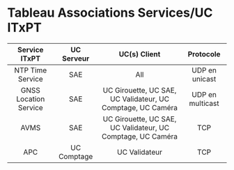 # Tableau Associations Services/UC ITxPT

| Service ITxPT  |  UC Serveur     |                         UC(s) Client                         |     Protocole     |
|:-------------: |:--------------: |:-----------------------------------------------------------: |:----------------: |
|    NTP Time Service    |     SAE         |                             All                              |  UDP en unicast   |
|      GNSS Location Service     |     SAE         | UC Girouette, UC SAE, UC Validateur, UC Comptage, UC Caméra  | UDP en multicast  |
|      AVMS       | SAE     |                        UC Girouette, UC SAE, UC Validateur, UC Comptage, UC Caméra                         |        TCP        |
|      APC      |     UC Comptage         |                         UC Validateur                         |        TCP        |
